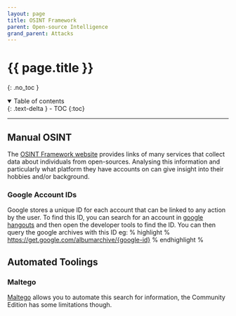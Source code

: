 ```yaml
---
layout: page
title: OSINT Framework
parent: Open-source Intelligence
grand_parent: Attacks
---
```

# {{ page.title }}
{: .no_toc }

<details open markdown="block">
  <summary>
    Table of contents
  </summary>
  {: .text-delta }
- TOC
{:toc}
</details>

---
## Manual OSINT
The [OSINT Framework website](https://osintframework.com/) provides links of many services that collect data about individuals from open-sources. Analysing this information and particularly what platform they have accounts on can give insight into their hobbies and/or background.

### Google Account IDs
Google stores a unique ID for each account that can be linked to any action by the user. To find this ID, you can search for an account in [google hangouts](https://mail.google.com/chat/u/0/) and then open the developer tools to find the ID. You can then query the google archives with this ID eg:
% highlight %
https://get.google.com/albumarchive/{google-id}
% endhighlight %

## Automated Toolings
### Maltego
[Maltego](https://www.maltego.com/) allows you to automate this search for information, the Community Edition has some limitations though.